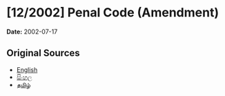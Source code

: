 # [12/2002] Penal Code (Amendment)

**Date:** 2002-07-17

## Original Sources

- [English](https://documents.gov.lk/view/acts/2002/7/12-2002_E.pdf)
- [සිංහල](https://documents.gov.lk/view/acts/2002/7/12-2002_S.pdf)
- [தமிழ்](https://documents.gov.lk/view/acts/2002/7/12-2002_T.pdf)
